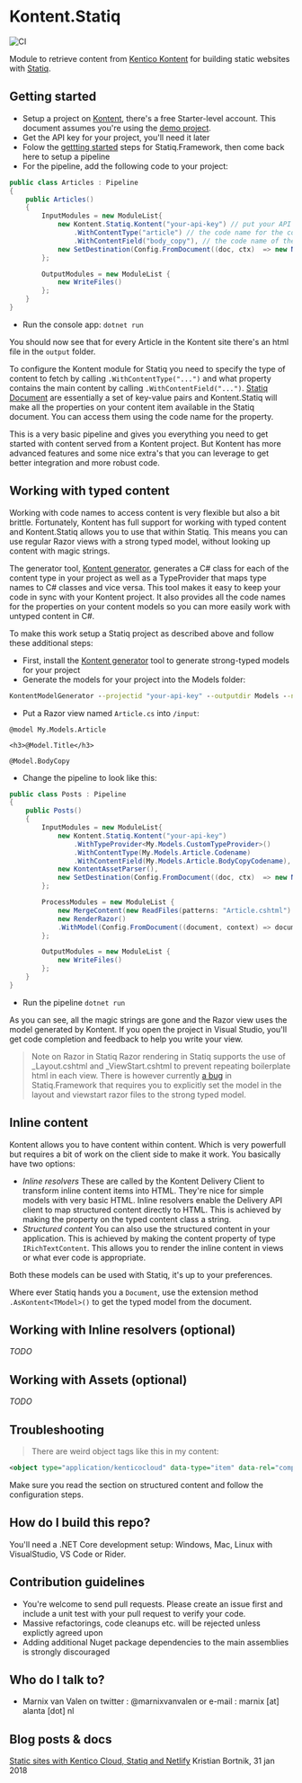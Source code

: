# Kontent.Statiq

![CI](https://github.com/alanta/Kontent.Statiq/workflows/CI/badge.svg?branch=master)

Module to retrieve content from [Kentico Kontent](https://kontent.ai) for building static websites with [Statiq](https://Statiq.dev).

## Getting started

* Setup a project on [Kontent](https://app.kontent.ai/sign-up), there's a free Starter-level account. 
  This document assumes you're using the [demo project](https://docs.kontent.ai/tutorials/set-up-kontent/projects/manage-projects#a-creating-a-sample-project).
* Get the API key for your project, you'll need it later
* Folow the [gettting started](https://statiq.dev/framework/) steps for Statiq.Framework, then come back here to setup a pipeline
* For the pipeline, add the following code to your project:
```c#
public class Articles : Pipeline
{
    public Articles()
    {
        InputModules = new ModuleList{
            new Kontent.Statiq.Kontent("your-api-key") // put your API key here
                .WithContentType("article") // the code name for the content type
                .WithContentField("body_copy"), // the code name of the property containing the main content
            new SetDestination(Config.FromDocument((doc, ctx)  => new NormalizedPath( $"{doc["url_pattern"]}.html"))),
        };

        OutputModules = new ModuleList { 
            new WriteFiles()
        };
    }
}
```
* Run the console app: `dotnet run`

You should now see that for every Article in the Kontent site there's an html file in the `output` folder.

To configure the Kontent module for Statiq you need to specify the type of content to fetch by calling `.WithContentType("...")` and what property contains the main content by calling `.WithContentField("...")`. 
[Statiq Document](https://statiq.dev/framework/documents/) are essentially a set of key-value pairs and Kontent.Statiq will make all the properties on your content item available in the Statiq document.
You can access them using the code name for the property.

This is a very basic pipeline and gives you everything you need to get started with content served from a Kontent project. 
But Kontent has more advanced features and some nice extra's that you can leverage to get better integration and more robust code.

## Working with typed content

Working with code names to access content is very flexible but also a bit brittle. Fortunately, Kontent has full support for working with typed content and Kontent.Statiq allows you to use that within Statiq.
This means you can use regular Razor views with a strong typed model, without looking up content with magic strings.

The generator tool, [Kontent generator](https://github.com/Kentico/kontent-generators-net), generates a C# class for each of the content type in your project as well as a TypeProvider that maps type names to C# classes and vice versa.
This tool makes it easy to keep your code in sync with your Kontent project. It also provides all the code names for the properties on your content models so you can more easily work with untyped content in C#.

To make this work setup a Statiq project as described above and follow these additional steps:

* First, install the [Kontent generator](https://github.com/Kentico/kontent-generators-net) tool to generate strong-typed models for your project
* Generate the models for your project into the Models folder:

```cmd
KontentModelGenerator --projectid "your-api-key" --outputdir Models --namespace My.Models -s true -g true
```

* Put a Razor view named `Article.cs` into `/input`:

```cshtml
@model My.Models.Article

<h3>@Model.Title</h3>

@Model.BodyCopy
```

* Change the pipeline to look like this:

```c#
public class Posts : Pipeline
{
    public Posts()
    {
        InputModules = new ModuleList{
            new Kontent.Statiq.Kontent("your-api-key")
                .WithTypeProvider<My.Models.CustomTypeProvider>()
                .WithContentType(My.Models.Article.Codename)
                .WithContentField(My.Models.Article.BodyCopyCodename),
            new KontentAssetParser(),
            new SetDestination(Config.FromDocument((doc, ctx)  => new NormalizedPath( $"post/{doc[My.Models.Article.UrlPatternCodename]}.html"))),
        };

        ProcessModules = new ModuleList {
            new MergeContent(new ReadFiles(patterns: "Article.cshtml") ),
            new RenderRazor()
            .WithModel(Config.FromDocument((document, context) => document.AsKontent<My.Models.Article>())) // use the stront-typed model for Razor
        };

        OutputModules = new ModuleList { 
            new WriteFiles()
        };
    }
}
```
* Run the pipeline `dotnet run`

As you can see, all the magic strings are gone and the Razor view uses the model generated by Kontent. If you open the project in Visual Studio, you'll get code completion and feedback to help you write your view.

> Note on Razor in Statiq
> Razor rendering in Statiq supports the use of _Layout.cshtml and _ViewStart.cshtml to prevent repeating boilerplate html in each view. There is however currently [a bug](https://github.com/statiqdev/Statiq.Framework/issues/23) in Statiq.Framework that requires you to explicitly set the model 
> in the layout and viewstart razor files to the strong typed model.

## Inline content

Kontent allows you to have content within content. Which is very powerfull but requires a bit of work on the client side to make it work.
You basically have two options:

* _Inline resolvers_
  These are called by the Kontent Delivery Client to transform inline content items into HTML. They're nice for simple models with very basic HTML.
  Inline resolvers enable the Delivery API client to map structured content directly to HTML. This is achieved by making the property on the typed content class a string.
* _Structured content_
  You can also use the structured content in your application. This is achieved by making the content property of type `IRichTextContent`. This allows you to render the inline content in views or what ever code is appropriate.

Both these models can be used with Statiq, it's up to your preferences.

Where ever Statiq hands you a `Document`, use the extension method `.AsKontent<TModel>()` to get the typed model from the document.

## Working with Inline resolvers (optional)

_TODO_

## Working with Assets (optional)

_TODO_

## Troubleshooting

> There are weird object tags like this in my content: 

```xml
<object type="application/kenticocloud" data-type="item" data-rel="component" data-codename="n2ef9e997_4691_0118_8777_c0ac9cee683b"></object>
```

Make sure you read the section on structured content and follow the configuration steps.

## How do I build this repo?

You'll need a .NET Core development setup: Windows, Mac, Linux with VisualStudio, VS Code or Rider.

## Contribution guidelines

* You're welcome to send pull requests. Please create an issue first and include a unit test with your pull request to verify your code.
* Massive refactorings, code cleanups etc. will be rejected unless explictly agreed upon
* Adding additional Nuget package dependencies to the main assemblies is strongly discouraged

## Who do I talk to?

* Marnix van Valen on twitter : @marnixvanvalen or e-mail : marnix [at] alanta [dot] nl

## Blog posts & docs

[Static sites with Kentico Cloud, Statiq and Netlify](https://www.kenticotricks.com/blog/static-sites-with-kentico-cloud) Kristian Bortnik, 31 jan 2018
